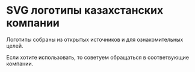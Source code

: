 # SVG логотипы казахстанских компании

Логотипы собраны из открытых источников и для ознакомительных целей.

Если хотите использовать, то советуем обращаться в соответвующие компании.
